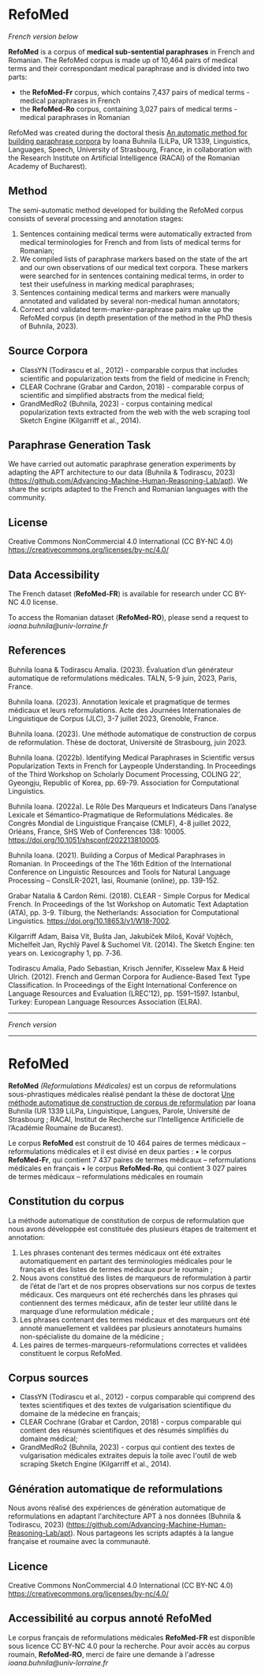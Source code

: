 # RefoMed

_French version below_

**RefoMed** is a corpus of **medical sub-sentential paraphrases** in French and Romanian. The RefoMed corpus is made up of 10,464 pairs of medical terms and their correspondant medical paraphrase and is divided into two parts: 

- the **RefoMed-Fr** corpus, which contains 7,437 pairs of medical terms - medical paraphrases in French
- the **RefoMed-Ro** corpus, containing 3,027 pairs of medical terms - medical paraphrases in Romanian

RefoMed was created during the doctoral thesis [An automatic method for building paraphrase corpora](https://theses.hal.science/tel-04226255/) by Ioana Buhnila (LiLPa, UR 1339, Linguistics, Languages, Speech, University of Strasbourg, France, in collaboration with the Research Institute on Artificial Intelligence (RACAI) of the Romanian Academy of Bucharest).

## Method

The semi-automatic method developed for building the RefoMed corpus consists of several processing and annotation stages:
1. Sentences containing medical terms were automatically extracted from medical terminologies for French and from lists of medical terms for Romanian;
2. We compiled lists of paraphrase markers based on the state of the art and our own observations of our medical text corpora. These markers were searched for in sentences containing medical terms, in order to test their usefulness in marking medical paraphrases;
3. Sentences containing medical terms and markers were manually annotated and validated by several non-medical human annotators;
4. Correct and validated term-marker-paraphrase pairs make up the RefoMed corpus (in depth presentation of the method in the PhD thesis of Buhnila, 2023).

## Source Corpora

- ClassYN (Todirascu et al., 2012) - comparable corpus that includes scientific and popularization texts from the field of medicine in French;
- CLEAR Cochrane (Grabar and Cardon, 2018) - comparable corpus of scientific and simplified abstracts from the medical field;
- GrandMedRo2 (Buhnila, 2023) - corpus containing medical popularization texts extracted from the web with the web scraping tool Sketch Engine (Kilgarriff et al., 2014).

## Paraphrase Generation Task

We have carried out automatic paraphrase generation experiments by adapting the APT architecture to our data (Buhnila & Todirascu, 2023) (https://github.com/Advancing-Machine-Human-Reasoning-Lab/apt). 
We share the scripts adapted to the French and Romanian languages with the community.

## License

Creative Commons NonCommercial 4.0 International (CC BY-NC 4.0)
https://creativecommons.org/licenses/by-nc/4.0/ 

## Data Accessibility

The French dataset (**RefoMed-FR**) is available for research under CC BY-NC 4.0 license.

To access the Romanian dataset (**RefoMed-RO**), please send a request to _ioana.buhnila@univ-lorraine.fr_

## References

Buhnila Ioana & Todirascu Amalia. (2023). Évaluation d’un générateur automatique de reformulations médicales. TALN, 5-9 juin, 2023, Paris, France.

Buhnila Ioana. (2023). Annotation lexicale et pragmatique de termes médicaux et leurs reformulations. Acte des Journées Internationales de Linguistique de Corpus (JLC), 3-7 juillet 2023, Grenoble, France.

Buhnila Ioana. (2023). Une méthode automatique de construction de corpus de reformulation. Thèse de doctorat, Université de Strasbourg, juin 2023.

Buhnila Ioana. (2022b). Identifying Medical Paraphrases in Scientific versus Popularization Texts in French for Laypeople Understanding. In Proceedings of the Third Workshop on Scholarly Document Processing, COLING 22’, Gyeongju, Republic of Korea, pp. 69-79. Association for Computational Linguistics.

Buhnila Ioana. (2022a). Le Rôle Des Marqueurs et Indicateurs Dans l’analyse Lexicale et Sémantico-Pragmatique de Reformulations Médicales. 8e Congrès Mondial de Linguistique Française (CMLF), 4-8 juillet 2022, Orléans, France, SHS Web of Conferences 138: 10005. https://doi.org/10.1051/shsconf/202213810005.

Buhnila Ioana. (2021). Building a Corpus of Medical Paraphrases in Romanian. In Proceedings of the The 16th Edition of the International Conference on Linguistic Resources and Tools for Natural Language Processing – ConsILR-2021, Iasi, Roumanie (online), pp. 139-152.

Grabar Natalia & Cardon Rémi. (2018). CLEAR - Simple Corpus for Medical French. In Proceedings of the 1st Workshop on Automatic Text Adaptation (ATA), pp. 3-9. Tilburg, the Netherlands: Association for Computational Linguistics. https://doi.org/10.18653/v1/W18-7002.

Kilgarriff Adam, Baisa Vít, Bušta Jan, Jakubíček Miloš, Kovář Vojtěch, Michelfeit Jan, Rychlý Pavel & Suchomel Vít. (2014). The Sketch Engine: ten years on. Lexicography 1, pp. 7‑36.

Todirascu Amalia, Pado Sebastian, Krisch Jennifer, Kisselew Max & Heid Ulrich. (2012). French and German Corpora for Audience-Based Text Type Classification. In Proceedings of the Eight International Conference on Language Resources and Evaluation (LREC’12), pp. 1591–1597. Istanbul, Turkey: European Language Resources Association (ELRA).

_________________
_French version_
_________________

# RefoMed

**RefoMed** _(Reformulations Médicales)_ est un corpus de reformulations sous-phrastiques médicales réalisé pendant la thèse de doctorat [Une méthode automatique de construction de corpus de reformulation](https://theses.hal.science/tel-04226255/) par Ioana Buhnila (UR 1339 LiLPa, Linguistique, Langues, Parole, Université de Strasbourg ; RACAI, Institut de Recherche sur l’Intelligence Artificielle de l’Académie Roumaine de Bucarest).

Le corpus **RefoMed** est construit de 10 464 paires de termes médicaux – reformulations médicales et il est divisé en deux parties : 
•	le corpus **RefoMed-Fr**, qui contient 7 437 paires de termes médicaux – reformulations médicales en français
•	le corpus **RefoMed-Ro**, qui contient 3 027 paires de termes médicaux – reformulations médicales en roumain

## Constitution du corpus

La méthode automatique de constitution de corpus de reformulation que nous avons développée est constituée des plusieurs étapes de traitement et annotation:
1. Les phrases contenant des termes médicaux ont été extraites automatiquement en partant des terminologies médicales pour le français et des listes de termes médicaux pour le roumain ;
2. Nous avons constitué des listes de marqueurs de reformulation à partir de l’état de l’art et de nos propres observations sur nos corpus de textes médicaux. Ces marqueurs ont été recherchés dans les phrases qui contiennent des termes médicaux, afin de tester leur utilité dans le marquage d’une reformulation médicale ;
3. Les phrases contenant des termes médicaux et des marqueurs ont été annoté manuellement et validées par plusieurs annotateurs humains non-spécialiste du domaine de la médicine ;
4. Les paires de termes-marqueurs-reformulations correctes et validées constituent le corpus RefoMed.

## Corpus sources

-	ClassYN (Todirascu et al., 2012) - corpus comparable qui comprend des textes scientifiques et des textes de vulgarisation scientifique du domaine de la médecine en français;
-	CLEAR Cochrane (Grabar et Cardon, 2018) - corpus comparable qui contient des résumés scientifiques et des résumés simplifiés du domaine médical;
-	GrandMedRo2 (Buhnila, 2023) - corpus qui contient des textes de vulgarisation médicales extraites depuis la toile avec l'outil de web scraping Sketch Engine  (Kilgarriff et al., 2014).

## Génération automatique de reformulations

Nous avons réalisé des expériences de génération automatique de reformulations en adaptant l'architecture APT à nos données (Buhnila & Todirascu, 2023) (https://github.com/Advancing-Machine-Human-Reasoning-Lab/apt). 
Nous partageons les scripts adaptés à la langue française et roumaine avec la communauté.

## Licence

Creative Commons NonCommercial 4.0 International (CC BY-NC 4.0)
https://creativecommons.org/licenses/by-nc/4.0/ 

## Accessibilité au corpus annoté RefoMed

Le corpus français de reformulations médicales **RefoMed-FR** est disponible sous licence CC BY-NC 4.0 pour la recherche.
Pour avoir accès au corpus roumain, **RefoMed-RO**, merci de faire une demande à l'adresse _ioana.buhnila@univ-lorraine.fr_

